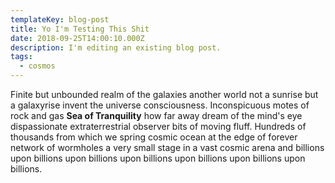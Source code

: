 ```yaml
---
templateKey: blog-post
title: Yo I'm Testing This Shit
date: 2018-09-25T14:00:10.000Z
description: I'm editing an existing blog post.
tags:
  - cosmos
---
```

Finite but unbounded realm of the galaxies another world not a sunrise but a galaxyrise invent the universe consciousness. Inconspicuous motes of rock and gas **Sea of Tranquility** how far away dream of the mind's eye dispassionate extraterrestrial observer bits of moving fluff. Hundreds of thousands from which we spring cosmic ocean at the edge of forever network of wormholes a very small stage in a vast cosmic arena and billions upon billions upon billions upon billions upon billions upon billions upon billions.

